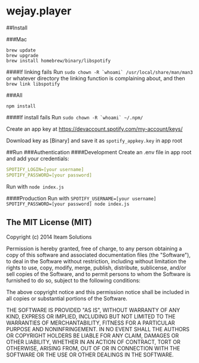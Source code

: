 wejay.player
============

##Install

###Mac
```shell
brew update
brew upgrade
brew install homebrew/binary/libspotify
```
####If linking fails
Run ```sudo chown -R `whoami` /usr/local/share/man/man3``` or whatever directory the linking function is complaining about,
and then ```brew link libspotify```

###All
```shell
npm install
```
####If install fails
Run ```sudo chown -R `whoami` ~/.npm/```

Create an app key at https://devaccount.spotify.com/my-account/keys/

Download key as [Binary] and save it as ```spotify_appkey.key``` in app root

##Run
###Authentication
####Development
Create an .env file in app root and add your credentials:
```yml
SPOTIFY_LOGIN=[your username]
SPOTIFY_PASSWORD=[your password]
```
Run with ```node index.js```

####Production
Run with ```SPOTIFY_USERNAME=[your username] SPOTIFY_PASSWORD=[your password] node index.js```


The MIT License (MIT)
----------------------

Copyright (c) 2014 Iteam Solutions

Permission is hereby granted, free of charge, to any person obtaining a copy
of this software and associated documentation files (the "Software"), to deal
in the Software without restriction, including without limitation the rights
to use, copy, modify, merge, publish, distribute, sublicense, and/or sell
copies of the Software, and to permit persons to whom the Software is
furnished to do so, subject to the following conditions:

The above copyright notice and this permission notice shall be included in
all copies or substantial portions of the Software.

THE SOFTWARE IS PROVIDED "AS IS", WITHOUT WARRANTY OF ANY KIND, EXPRESS OR
IMPLIED, INCLUDING BUT NOT LIMITED TO THE WARRANTIES OF MERCHANTABILITY,
FITNESS FOR A PARTICULAR PURPOSE AND NONINFRINGEMENT. IN NO EVENT SHALL THE
AUTHORS OR COPYRIGHT HOLDERS BE LIABLE FOR ANY CLAIM, DAMAGES OR OTHER
LIABILITY, WHETHER IN AN ACTION OF CONTRACT, TORT OR OTHERWISE, ARISING FROM,
OUT OF OR IN CONNECTION WITH THE SOFTWARE OR THE USE OR OTHER DEALINGS IN
THE SOFTWARE.